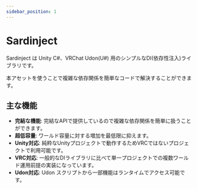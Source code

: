 ```yaml
---
sidebar_position: 1
---
```


# Sardinject

Sardinject は Unity C#、VRChat Udon(U#) 用のシンプルなDI(依存性注入)ライブラリです。  

本アセットを使うことで複雑な依存関係を簡単なコードで解決することができます。  

## 主な機能

- **完結な機能**: 完結なAPIで提供しているので複雑な依存関係を簡単に扱うことができます。
- **超低容量**: ワールド容量に対する増加を最低限に抑えます。
- **Unity対応**: 純粋なUnityプロジェクトで動作するためVRCではないプロジェクトで利用可能です。
- **VRC対応**: 一般的なDIライブラリに比べて単一プロジェクトでの複数ワールド運用前提の実装になっています。
- **Udon対応**: Udon スクリプトから一部機能はランタイムでアクセス可能です。
